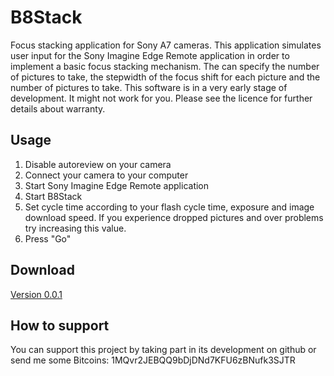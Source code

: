 # B8Stack
Focus stacking application for Sony A7 cameras.
This application simulates user input for the Sony Imagine Edge Remote application in order to implement a basic focus stacking mechanism. The can specify the number of pictures to take, the stepwidth of the focus shift for each picture and the number of pictures to take. This software is in a very early stage of development. It might not work for you. Please see the licence for further details about warranty.

## Usage
1. Disable autoreview on your camera
2. Connect your camera to your computer
3. Start Sony Imagine Edge Remote application
4. Start B8Stack
5. Set cycle time according to your flash cycle time, exposure and image download speed. If you experience dropped pictures and over problems try increasing this value.
6. Press "Go"

## Download
[Version 0.0.1](https://github.com/binarycamera/b8stack/raw/master/builds/0.0.1/B8Stack.exe)

## How to support
You can support this project by taking part in its development on github or send me some Bitcoins:
1MQvr2JEBQQ9bDjDNd7KFU6zBNufk3SJTR
